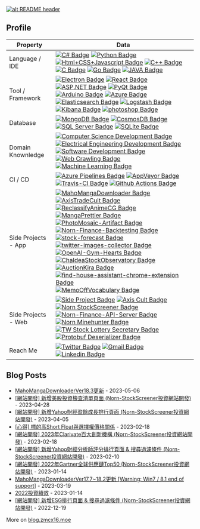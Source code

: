 <a href="https://drive.google.com/uc?export=download&id=15B9sVQpIXlQ2JeYOm9V5SNiLHiInW9tU" target="_blank" rel="download org image">![alt README header](https://github.com/zmcx16/zmcx16/blob/master/images/kanban1-demo.jpg?raw=true)</a>

<!-- sample badge demo https://simpleicons.org/ -->
## Profile
Property                 | Data  
-------------------------|------
Language / IDE           | [![C# Badge](https://img.shields.io/badge/-Visual%20Studio-239120?style=flat&logo=C-Sharp&logoColor=white)](https://github.com/search?l=C%23&q=user%3Azmcx16&type=Repositories) [![Python Badge](https://img.shields.io/badge/-PyCharm-3776AB?style=flat&logo=Python&logoColor=white)](https://github.com/search?l=Python&q=user%3Azmcx16&type=Repositories) [![Html+CSS+Javascript Badge](https://img.shields.io/badge/-Visual%20Studio%20Code-F7DF1E?style=flat&logo=Javascript&logoColor=white)](https://github.com/search?l=JavaScript&q=user%3Azmcx16&type=Repositories) [![C++ Badge](https://img.shields.io/badge/-Visual%20Studio-00599C?style=flat&logo=C%2B%2B&logoColor=white)](https://github.com/search?q=user%3Azmcx16&type=Repositories) [![C Badge](https://img.shields.io/badge/-Visual%20Studio-A8B9CC?style=flat&logo=C&logoColor=white)](https://github.com/search?q=user%3Azmcx16&type=Repositories) [![Go Badge](https://img.shields.io/badge/-Visual%20Studio%20Code-00ADD8?style=flat&logo=Go&logoColor=white)](https://github.com/search?l=Go&q=user%3Azmcx16&type=Repositories) [![JAVA Badge](https://img.shields.io/badge/-Eclipse-007396?style=flat&logo=OpenJDK&logoColor=white)](https://github.com/search?q=user%3Azmcx16&type=Repositories)
Tool / Framework         | [![Electron Badge](https://img.shields.io/badge/-Electron-47848F?style=flat&logo=Electron&logoColor=white)](https://github.com/zmcx16/MangaPrettier) [![React Badge](https://img.shields.io/badge/-React-61DAFB?style=flat&logo=Electron&logoColor=white)](https://github.com/zmcx16/AxisCult) [![ASP.NET Badge](https://img.shields.io/badge/-ASP.NET-5C2D91?style=flat&logo=.net&logoColor=white)](https://github.com/search?q=user%3Azmcx16&type=Repositories) [![PyQt Badge](https://img.shields.io/badge/-PyQt-41CD52?style=flat&logo=Qt&logoColor=white)](https://github.com/zmcx16/AxisTradeCult) [![Arduino Badge](https://img.shields.io/badge/-Arduino-00979D?style=flat&logo=Arduino&logoColor=white)](https://github.com/search?q=user%3Azmcx16&type=Repositories) [![Azure Badge](https://img.shields.io/badge/-Microsoft%20Azure-0089D6?style=flat&logo=Microsoft-Azure&logoColor=white)](https://github.com/search?q=user%3Azmcx16&type=Repositories) [![Elasticsearch Badge](https://img.shields.io/badge/-Elasticsearch-005571?style=flat&logo=Elasticsearch&logoColor=white)](https://github.com/search?q=user%3Azmcx16&type=Repositories) [![Logstash Badge](https://img.shields.io/badge/-Logstash-F2BD1A?style=flat&logo=Logstash&logoColor=white)](https://github.com/search?q=user%3Azmcx16&type=Repositories) [![Kibana Badge](https://img.shields.io/badge/-Kibana-E8478B?style=flat&logo=Kibana&logoColor=white)](https://github.com/search?q=user%3Azmcx16&type=Repositories) [![photoshop Badge](https://img.shields.io/badge/-Photoshop-26C9FF?style=flat&logo=Adobe-Photoshop&logoColor=white)](https://github.com/search?q=user%3Azmcx16&type=Repositories)
Database         | [![MongoDB Badge](https://img.shields.io/badge/-MongoDB-47A248?style=flat&logo=MongoDB&logoColor=white)](https://github.com/search?q=user%3Azmcx16&type=Repositories) [![CosmosDB Badge](https://img.shields.io/badge/-CosmosDB-0078D4?style=flat&logo=microsoftazure&logoColor=white)](https://github.com/search?q=user%3Azmcx16&type=Repositories) [![SQL Server Badge](https://img.shields.io/badge/-SQL%20Server-CC2927?style=flat&logo=microsoftsqlserver&logoColor=white)](https://github.com/search?q=user%3Azmcx16&type=Repositories) [![SQLite Badge](https://img.shields.io/badge/-SQLite-003B57?style=flat&logo=sqlite&logoColor=white)](https://github.com/search?q=user%3Azmcx16&type=Repositories) 
Domain Knownledge        | [![Computer Science Development Badge](https://img.shields.io/badge/-Computer%20Science-FAB040?style=flat&logoColor=white)](https://github.com/search?q=user%3Azmcx16&type=Repositories) [![Electrical Engineering Development Badge](https://img.shields.io/badge/-Electrical%20Engineering-4C8CBF?style=flat&logoColor=white)](https://github.com/search?q=user%3Azmcx16&type=Repositories) [![Software Development Badge](https://img.shields.io/badge/-Software%20Development-FF6600?style=flat&logoColor=white)](https://github.com/search?q=user%3Azmcx16&type=Repositories) [![Web Crawling Badge](https://img.shields.io/badge/-Web%20Crawling-036CB5?style=flat&logoColor=white)](https://project.zmcx16.moe/?page=mahomangadownloader) [![Machine Learning Badge](https://img.shields.io/badge/-Machine%20Learning-01D277?style=flat&logoColor=white)](https://github.com/zmcx16/AxisTradeCult)
CI / CD                  | [![Azure Pipelines Badge](https://img.shields.io/badge/-Azure%20Pipelines-2560E0?style=flat&logo=Azure-Pipelines&logoColor=white)](https://github.com/search?q=user%3Azmcx16&type=Repositories) [![AppVeyor Badge](https://img.shields.io/badge/-AppVeyor-00B3E0?style=flat&logo=AppVeyor&logoColor=white)](https://github.com/zmcx16/MemoOffVocabulary) [![Travis-CI Badge](https://img.shields.io/badge/-Travis%20CI-3EAAAF?style=flat&logo=Travis-CI&logoColor=white)](https://github.com/zmcx16/MangaPrettier) [![Github Actions Badge](https://img.shields.io/badge/-Github%20Actions-2088FF?style=flat&logo=Github-Actions&logoColor=white)](https://github.com/zmcx16/zmcx16)
Side Projects - App <img width=200/> | [![MahoMangaDownloader Badge](https://img.shields.io/badge/-MahoMangaDownloader-lightskyblue?style=flat&logoColor=white)](https://project.zmcx16.moe/?page=mahomangadownloader) [![AxisTradeCult Badge](https://img.shields.io/badge/-AxisTradeCult-darkorange?style=flat&logoColor=white)](https://github.com/zmcx16/AxisTradeCult) [![ReclassifyAnimeCG Badge](https://img.shields.io/badge/-ReclassifyAnimeCG-EE4C2C?style=flat&logoColor=white)](https://github.com/zmcx16/ReclassifyAnimeCG) [![MangaPrettier Badge](https://img.shields.io/badge/-MangaPrettier-orange?style=flat&logoColor=white)](https://github.com/zmcx16/MangaPrettier) [![PhotoMosaic-Artifact Badge](https://img.shields.io/badge/-PhotoMosaic%20Artifact-deepskyblue?style=flat&logoColor=white)](https://github.com/zmcx16/PhotoMosaic-Artifact) [![Norn-Finance-Backtesting Badge](https://img.shields.io/badge/-Norn%20Finance%20Backtesting-546E7A?style=flat&logoColor=white)](https://github.com/zmcx16/Norn-Finance-Backtesting) [![stock-forecast Badge](https://img.shields.io/badge/-stock%20forecast-6633cc?style=flat&logoColor=white)](https://github.com/zmcx16/stock-forecast) [![twitter-images-collector Badge](https://img.shields.io/badge/-twitter%20images%20collector-00ACED?style=flat&logoColor=white)](https://github.com/zmcx16/twitter-images-collector) [![OpenAI-Gym-Hearts Badge](https://img.shields.io/badge/-OpenAI%20Gym%20Hearts-darkslateblue?style=flat&logoColor=white)](https://github.com/zmcx16/OpenAI-Gym-Hearts) [![ChaldeaStockObservatory Badge](https://img.shields.io/badge/-ChaldeaStockObservatory-lightsteelblue?style=flat&logoColor=white)](https://github.com/zmcx16/ChaldeaStockObservatory) [![AuctionKira Badge](https://img.shields.io/badge/-AuctionKira-3CC377?style=flat&logoColor=white)](https://github.com/zmcx16/AuctionKira) [![find-house-assistant-chrome-extension Badge](https://img.shields.io/badge/-find%20house%20assistant%20chrome%20extension-yellowgreen?style=flat&logoColor=white)](https://github.com/zmcx16/find-house-assistant-chrome-extension) [![MemoOffVocabulary Badge](https://img.shields.io/badge/-MemoOffVocabulary-magenta?style=flat&logoColor=white)](https://github.com/zmcx16/MemoOffVocabulary)   
Side Projects - Web      | [![Side Project Badge](https://img.shields.io/badge/-project.zmcx16.moe-00fa9a?style=flat&logoColor=white)](https://project.zmcx16.moe/) [![Axis Cult Badge](https://img.shields.io/badge/-Axis%20Cult-00eeff?style=flat&logoColor=white)](https://axiscult.zmcx16.moe/) [![Norn StockScreener Badge](https://img.shields.io/badge/-Norn%20StockScreener-90ee90?style=flat&logoColor=white)](https://norn-stockscreener.zmcx16.moe/) [![Norn-Finance-API-Server Badge](https://img.shields.io/badge/-Norn%20Finance%20API%20Server-465155?style=flat&logoColor=white)](https://github.com/zmcx16/Norn-Finance-API-Server) [![Norn Minehunter Badge](https://img.shields.io/badge/-Norn%20Minehunter-gold?style=flat&logoColor=white)](https://norn-minehunter.zmcx16.moe/) [![TW Stock Lottery Secretary Badge](https://img.shields.io/badge/-TW%20Stock%20Lottery%20Secretary-3b5998?style=flat&logoColor=white)](https://www.facebook.com/%E8%82%A1%E7%A5%A8%E6%8A%BD%E7%B1%A4%E5%B0%8F%E7%A7%98%E6%9B%B8-115560563215006/) [![Protobuf Deserializer Badge](https://img.shields.io/badge/-Protobuf%20Deserializer-red?style=flat&logoColor=white)](https://protobuf-deserializer.zmcx16.moe/)
Reach Me                 | [![Twitter Badge](https://img.shields.io/badge/-zmcx16-00acee?style=flat&logo=twitter&logoColor=white)](https://twitter.com/zmcx16/) [![Gmail Badge](https://img.shields.io/badge/-zmcx16-e54448?style=flat&logo=Gmail&logoColor=white)](mailto:zmcx16@gmail.com) [![Linkedin Badge](https://img.shields.io/badge/-zmcx16-blue?style=flat&logo=Linkedin&logoColor=white)](https://www.linkedin.com/in/shunningyou/)

## Blog Posts
<!-- blog start -->
* [MahoMangaDownloaderVer18.3更新](http://blog.zmcx16.moe/2023/05/mahomangadownloaderver183.html) - 2023-05-06
* [\[網站開發\] 新增美股投資檢查清單頁面 (Norn-StockScreener投資網站開發)](http://blog.zmcx16.moe/2023/04/norn-stockscreener.html) - 2023-04-28
* [\[網站開發\] 新增Yahoo財經盈餘成長排行頁面 (Norn-StockScreener投資網站開發)](http://blog.zmcx16.moe/2023/04/yahoo-norn-stockscreener.html) - 2023-04-05
* [\[心得\] 標的高Short Float與選擇權價格關係](http://blog.zmcx16.moe/2023/02/short-float.html) - 2023-02-18
* [\[網站開發\] 2023年Clarivate百大創新機構 (Norn-StockScreener投資網站開發)](http://blog.zmcx16.moe/2023/02/2023clarivate-norn-stockscreener.html) - 2023-02-18
* [\[網站開發\] 新增Yahoo財經分析師評分排行頁面 & 搜尋過濾條件 (Norn-StockScreener投資網站開發)](http://blog.zmcx16.moe/2023/02/yahoo-norn-stockscreener.html) - 2023-02-10
* [\[網站開發\] 2022年Gartner全球供應鏈Top50 (Norn-StockScreener投資網站開發)](http://blog.zmcx16.moe/2023/01/2022gartnertop50-norn-stockscreener.html) - 2023-01-14
* [MahoMangaDownloaderVer17.7~18.2更新 \[Warning: Win7 / 8.1 end of support\]](http://blog.zmcx16.moe/2023/01/mahomangadownloaderver177.html) - 2023-03-19
* [2022投資績效](http://blog.zmcx16.moe/2022/12/2022.html) - 2023-01-14
* [\[網站開發\] 新增ESG排行頁面 & 搜尋過濾條件 (Norn-StockScreener投資網站開發)](http://blog.zmcx16.moe/2022/12/esg-norn-stockscreener.html) - 2022-12-19

<!-- blog end -->
More on [blog.zmcx16.moe](https://blog.zmcx16.moe/)
